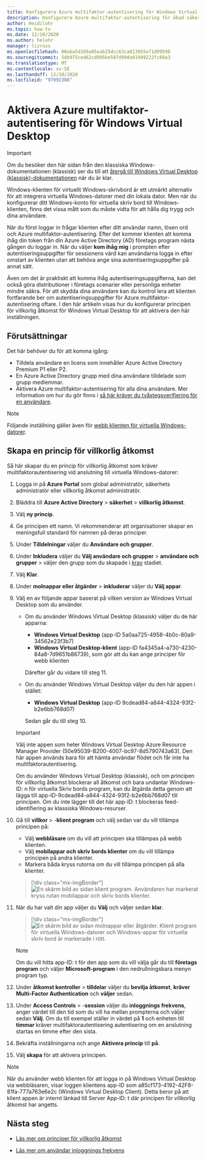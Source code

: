 ```yaml
---
title: Konfigurera Azure multifaktor-autentisering för Windows Virtual Desktop – Azure
description: Konfigurera Azure multifaktor-autentisering för ökad säkerhet i Windows Virtual Desktop.
author: Heidilohr
ms.topic: how-to
ms.date: 12/10/2020
ms.author: helohr
manager: lizross
ms.openlocfilehash: 00aba5d169a05eab25dcc63ca813955e71d09598
ms.sourcegitcommit: 5db975ced62cd095be587d99da01949222fc69a3
ms.translationtype: MT
ms.contentlocale: sv-SE
ms.lasthandoff: 12/10/2020
ms.locfileid: "97092388"
---
```

# <a name="enable-azure-multifactor-authentication-for-windows-virtual-desktop"></a>Aktivera Azure multifaktor-autentisering för Windows Virtual Desktop

>[!IMPORTANT]
> Om du besöker den här sidan från den klassiska Windows-dokumentationen (klassisk) ser du till att [återgå till Windows Virtual Desktop (klassisk)-dokumentationen](./virtual-desktop-fall-2019/tenant-setup-azure-active-directory.md) när du är klar.

Windows-klienten för virtuellt Windows-skrivbord är ett utmärkt alternativ för att integrera virtuella Windows-datorer med din lokala dator. Men när du konfigurerar ditt Windows-konto för virtuella skriv bord till Windows-klienten, finns det vissa mått som du måste vidta för att hålla dig trygg och dina användare.

När du först loggar in frågar klienten efter ditt användar namn, lösen ord och Azure multifaktor-autentisering. Efter det kommer klienten att komma ihåg din token från din Azure Active Directory (AD) företags program nästa gången du loggar in. När du väljer **kom ihåg mig** i prompten efter autentiseringsuppgifter för sessionens värd kan användarna logga in efter omstart av klienten utan att behöva ange sina autentiseringsuppgifter på annat sätt.

Även om det är praktiskt att komma ihåg autentiseringsuppgifterna, kan det också göra distributioner i företags scenarier eller personliga enheter mindre säkra. För att skydda dina användare kan du kontrol lera att klienten fortfarande ber om autentiseringsuppgifter för Azure multifaktor-autentisering oftare. I den här artikeln visas hur du konfigurerar principen för villkorlig åtkomst för Windows Virtual Desktop för att aktivera den här inställningen.

## <a name="prerequisites"></a>Förutsättningar

Det här behöver du för att komma igång:

- Tilldela användare en licens som innehåller Azure Active Directory Premium P1 eller P2.
- En Azure Active Directory grupp med dina användare tilldelade som grupp medlemmar.
- Aktivera Azure multifaktor-autentisering för alla dina användare. Mer information om hur du gör finns i [så här kräver du tvåstegsverifiering för en användare](../active-directory/authentication/howto-mfa-userstates.md#view-the-status-for-a-user).

> [!NOTE]
> Följande inställning gäller även för [webb klienten för virtuella Windows-datorer](https://rdweb.wvd.microsoft.com/arm/webclient/index.html).

## <a name="create-a-conditional-access-policy"></a>Skapa en princip för villkorlig åtkomst

Så här skapar du en princip för villkorlig åtkomst som kräver multifaktorautentisering vid anslutning till virtuella Windows-datorer:

1. Logga in på **Azure Portal** som global administratör, säkerhets administratör eller villkorlig åtkomst administratör.
2. Bläddra till **Azure Active Directory**  >  **säkerhet**  >  **villkorlig åtkomst**.
3. Välj **ny princip**.
4. Ge principen ett namn. Vi rekommenderar att organisationer skapar en meningsfull standard för namnen på deras principer.
5. Under **Tilldelningar** väljer du **Användare och grupper**.
6. Under **Inkludera** väljer du **Välj användare och grupper**  >  **användare och grupper** > väljer den grupp som du skapade i [krav](#prerequisites) stadiet.
7. Välj **Klar**.
8. Under **molnappar eller åtgärder**  >  **inkluderar** väljer du **Välj appar**.
9. Välj en av följande appar baserat på vilken version av Windows Virtual Desktop som du använder.
   
   - Om du använder Windows Virtual Desktop (klassisk) väljer du de här apparna:
       
       - **Windows Virtual Desktop** (app-ID 5a0aa725-4958-4b0c-80a9-34562e23f3b7)
       - **Windows Virtual Desktop-klient** (app-ID fa4345a4-a730-4230-84a8-7d9651b86739), som gör att du kan ange principer för webb klienten
       
        Därefter går du vidare till steg 11.

   - Om du använder Windows Virtual Desktop väljer du den här appen i stället:
       
       -  **Windows Virtual Desktop** (app-ID 9cdead84-a844-4324-93f2-b2e6bb768d07)
       
        Sedan går du till steg 10.

   >[!IMPORTANT]
   > Välj inte appen som heter Windows Virtual Desktop Azure Resource Manager Provider (50e95039-B200-4007-bc97-8d5790743a63). Den här appen används bara för att hämta användar flödet och får inte ha multifaktorautentisering.
   > 
   > Om du använder Windows Virtual Desktop (klassisk), och om principen för villkorlig åtkomst blockerar all åtkomst och bara undantar Windows-ID: n för virtuella Skriv bords program, kan du åtgärda detta genom att lägga till app-ID-9cdead84-a844-4324-93f2-b2e6bb768d07 till principen. Om du inte lägger till det här app-ID: t blockeras feed-identifiering av klassiska Windows-resurser.

10. Gå till **villkor**  >  -**klient program** och välj sedan var du vill tillämpa principen på:
    
    - Välj **webbläsare** om du vill att principen ska tillämpas på webb klienten.
    - Välj **mobilappar och skriv bords klienter** om du vill tillämpa principen på andra klienter.
    - Markera båda kryss rutorna om du vill tillämpa principen på alla klienter.
   
    > [!div class="mx-imgBorder"]
    > ![En skärm bild av sidan klient program. Användaren har markerat kryss rutan mobilappar och skriv bords klienter.](media/select-apply.png)

11. När du har valt din app väljer du **Välj** och väljer sedan **klar**.

    > [!div class="mx-imgBorder"]
    > ![En skärm bild av sidan molnappar eller åtgärder. Klient program för virtuella Windows-datorer och Windows-appar för virtuella skriv bord är markerade i rött.](media/cloud-apps-enterprise.png)

    >[!NOTE]
    >Om du vill hitta app-ID: t för den app som du vill välja går du till **företags program** och väljer **Microsoft-program** i den nedrullningsbara menyn program typ.

12. Under **åtkomst kontroller**  >  **tilldelar** väljer du **bevilja åtkomst**, **kräver Multi-Factor Authentication** och **väljer** sedan.
13. Under **Access Controls**  >  -**session** väljer du **inloggnings frekvens**, anger värdet till den tid som du vill ha mellan prompterna och väljer sedan **Välj**. Om du till exempel ställer in värdet på **1** och enheten till **timmar** kräver multifaktorautentisering autentisering om en anslutning startas en timme efter den sista.
14. Bekräfta inställningarna och ange **Aktivera princip** till **på**.
15. Välj **skapa** för att aktivera principen.

>[!NOTE]
>När du använder webb klienten för att logga in på Windows Virtual Desktop via webbläsaren, visar loggen klientens app-ID som a85cf173-4192-42F8-81fa-777a763e6e2c (Windows Virtual Desktop Client). Detta beror på att klient appen är internt länkad till Server App-ID: t där principen för villkorlig åtkomst har angetts. 

## <a name="next-steps"></a>Nästa steg

- [Läs mer om principer för villkorlig åtkomst](../active-directory/conditional-access/concept-conditional-access-policies.md)

- [Läs mer om användar inloggnings frekvens](../active-directory/conditional-access/howto-conditional-access-session-lifetime.md#user-sign-in-frequency)
